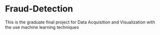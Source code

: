 # Fraud-Detection

This is the graduate final project for Data Acquisition and Visualization with the use machine learning techniques
